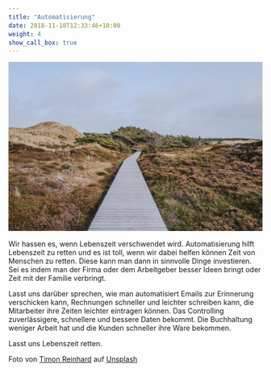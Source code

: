 ```yaml
---
title: "Automatisierung"
date: 2018-11-18T12:33:46+10:00
weight: 4
show_call_box: true
---
```


![Automatisierung](/images/services/timon-reinhard-nJjsD6COlHw-unsplash.jpg)



Wir hassen es, wenn Lebenszeit verschwendet wird. Automatisierung hilft Lebenszeit zu retten und es ist toll, wenn wir dabei helfen können Zeit von Menschen zu retten. Diese kann man dann in sinnvolle Dinge investieren. Sei es indem man der Firma oder dem Arbeitgeber besser Ideen bringt oder Zeit mit der Familie verbringt.

Lasst uns darüber sprechen, wie man automatisiert Emails zur Erinnerung verschicken kann, Rechnungen schneller und leichter schreiben kann, die Mitarbeiter ihre Zeiten leichter eintragen können. Das Controlling zuverlässigere, schnellere und bessere Daten bekommt. Die Buchhaltung weniger Arbeit hat und die Kunden schneller ihre Ware bekommen.

Lasst uns Lebenszeit retten.


Foto von <a href="https://unsplash.com/de/@timonreinhard?utm_content=creditCopyText&utm_medium=referral&utm_source=unsplash">Timon Reinhard</a> auf <a href="https://unsplash.com/de/fotos/ein-holzsteg-mitten-auf-einer-rasenflache-nJjsD6COlHw?utm_content=creditCopyText&utm_medium=referral&utm_source=unsplash">Unsplash</a>
